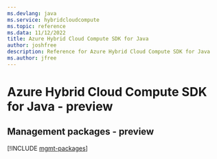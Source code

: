 ```yaml
---
ms.devlang: java
ms.service: hybridcloudcompute
ms.topic: reference
ms.data: 11/12/2022
title: Azure Hybrid Cloud Compute SDK for Java
author: joshfree
description: Reference for Azure Hybrid Cloud Compute SDK for Java
ms.author: jfree
---
```

# Azure Hybrid Cloud Compute SDK for Java - preview

## Management packages - preview
[!INCLUDE [mgmt-packages](hybrid-cloud-compute-mgmt-index.md)]